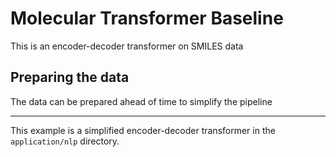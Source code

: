 # Molecular Transformer Baseline

This is an encoder-decoder transformer on SMILES data

## Preparing the data

The data can be prepared ahead of time to simplify the pipeline

---
This example is a simplified encoder-decoder transformer in the `application/nlp` directory. 

